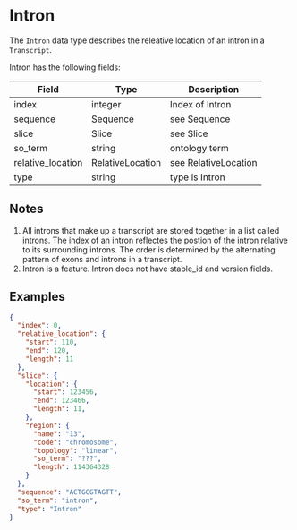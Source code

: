 # Intron

The `Intron` data type describes the releative location of an intron in a `Transcript`.

Intron has the following fields:

| Field             | Type             | Description |
|-------------------|------------------|-------------|
| index             | integer          | Index of Intron
| sequence          | Sequence         | see Sequence
| slice             | Slice            | see Slice
| so_term           | string           | ontology term
| relative_location | RelativeLocation | see RelativeLocation
| type              | string           | type is Intron

## Notes
1. All introns that make up a transcript are stored together in a list called introns. The index of an intron reflectes the postion of the intron relative to its surrounding introns. The order is determined by the alternating pattern of exons and introns in a transcript.
2. Intron is a feature. Intron does not have stable_id and version fields.

## Examples
```json
{
  "index": 0,
  "relative_location": {
    "start": 110,
    "end": 120,
    "length": 11
  },
  "slice": {
    "location": {
      "start": 123456,
      "end": 123466,
      "length": 11,
    },
    "region": {
      "name": "13",
      "code": "chromosome",
      "topology": "linear",
      "so_term": "???",
      "length": 114364328
    }
  },
  "sequence": "ACTGCGTAGTT",
  "so_term": "intron",
  "type": "Intron"
}
```
